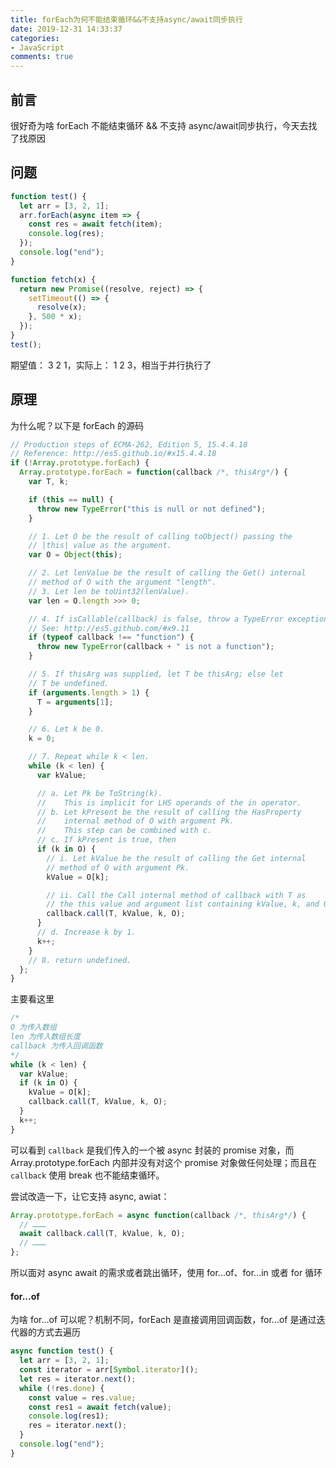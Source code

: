 ```yaml
---
title: forEach为何不能结束循环&&不支持async/await同步执行
date: 2019-12-31 14:33:37
categories:
- JavaScript
comments: true
---
```


## 前言

很好奇为啥 forEach 不能结束循环 && 不支持 async/await同步执行，今天去找了找原因

<!-- more -->

## 问题

```js
function test() {
  let arr = [3, 2, 1];
  arr.forEach(async item => {
    const res = await fetch(item);
    console.log(res);
  });
  console.log("end");
}

function fetch(x) {
  return new Promise((resolve, reject) => {
    setTimeout(() => {
      resolve(x);
    }, 500 * x);
  });
}
test();
```

期望值： 3 2 1，实际上： 1 2 3，相当于并行执行了

## 原理

为什么呢？以下是 forEach 的源码

```js
// Production steps of ECMA-262, Edition 5, 15.4.4.18
// Reference: http://es5.github.io/#x15.4.4.18
if (!Array.prototype.forEach) {
  Array.prototype.forEach = function(callback /*, thisArg*/) {
    var T, k;

    if (this == null) {
      throw new TypeError("this is null or not defined");
    }

    // 1. Let O be the result of calling toObject() passing the
    // |this| value as the argument.
    var O = Object(this);

    // 2. Let lenValue be the result of calling the Get() internal
    // method of O with the argument "length".
    // 3. Let len be toUint32(lenValue).
    var len = O.length >>> 0;

    // 4. If isCallable(callback) is false, throw a TypeError exception.
    // See: http://es5.github.com/#x9.11
    if (typeof callback !== "function") {
      throw new TypeError(callback + " is not a function");
    }

    // 5. If thisArg was supplied, let T be thisArg; else let
    // T be undefined.
    if (arguments.length > 1) {
      T = arguments[1];
    }

    // 6. Let k be 0.
    k = 0;

    // 7. Repeat while k < len.
    while (k < len) {
      var kValue;

      // a. Let Pk be ToString(k).
      //    This is implicit for LHS operands of the in operator.
      // b. Let kPresent be the result of calling the HasProperty
      //    internal method of O with argument Pk.
      //    This step can be combined with c.
      // c. If kPresent is true, then
      if (k in O) {
        // i. Let kValue be the result of calling the Get internal
        // method of O with argument Pk.
        kValue = O[k];

        // ii. Call the Call internal method of callback with T as
        // the this value and argument list containing kValue, k, and O.
        callback.call(T, kValue, k, O);
      }
      // d. Increase k by 1.
      k++;
    }
    // 8. return undefined.
  };
}
```

主要看这里

```js
/* 
O 为传入数组
len 为传入数组长度
callback 为传入回调函数
*/
while (k < len) {
  var kValue;
  if (k in O) {
    kValue = O[k];
    callback.call(T, kValue, k, O);
  }
  k++;
}
```

可以看到 `callback` 是我们传入的一个被 async 封装的 promise 对象，而 Array.prototype.forEach 内部并没有对这个 promise 对象做任何处理；而且在 `callback` 使用 break 也不能结束循环。

尝试改造一下，让它支持 async, awiat：

```js
Array.prototype.forEach = async function(callback /*, thisArg*/) {
  // ………
  await callback.call(T, kValue, k, O);
  // ………
};
```

所以面对 async await 的需求或者跳出循环，使用 for...of、for...in 或者 for 循环

#### for...of

为啥 for...of 可以呢？机制不同，forEach 是直接调用回调函数，for...of 是通过迭代器的方式去遍历

```js
async function test() {
  let arr = [3, 2, 1];
  const iterator = arr[Symbol.iterator]();
  let res = iterator.next();
  while (!res.done) {
    const value = res.value;
    const res1 = await fetch(value);
    console.log(res1);
    res = iterator.next();
  }
  console.log("end");
}
```

